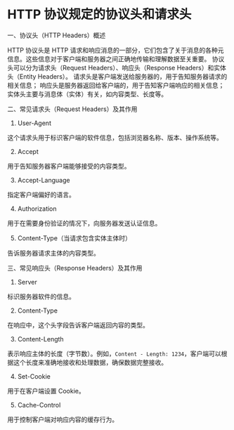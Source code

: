 # HTTP 协议规定的协议头和请求头

一、协议头（HTTP Headers）概述

HTTP 协议头是 HTTP 请求和响应消息的一部分，它们包含了关于消息的各种元信息。这些信息对于客户端和服务器之间正确地传输和理解数据至关重要。
协议头可以分为请求头（Request Headers）、响应头（Response Headers）和实体头（Entity Headers）。
请求头是客户端发送给服务器的，用于告知服务器请求的相关信息；
响应头是服务器返回给客户端的，用于告知客户端响应的相关信息；
实体头主要与消息体（实体）有关，如内容类型、长度等。

二、常见请求头（Request Headers）及其作用

1. User-Agent

这个请求头用于标识客户端的软件信息，包括浏览器名称、版本、操作系统等。

2. Accept

用于告知服务器客户端能够接受的内容类型。

3. Accept-Language

指定客户端偏好的语言。

4. Authorization

用于在需要身份验证的情况下，向服务器发送认证信息。

5. Content-Type（当请求包含实体主体时）

告诉服务器请求主体的内容类型。

三、常见响应头（Response Headers）及其作用

1. Server

标识服务器软件的信息。

2. Content-Type

在响应中，这个头字段告诉客户端返回内容的类型。

3. Content-Length

表示响应主体的长度（字节数）。例如，`Content - Length: 1234`，客户端可以根据这个长度来准确地接收和处理数据，确保数据完整接收。

4. Set-Cookie

用于在客户端设置 Cookie。

5. Cache-Control

用于控制客户端对响应内容的缓存行为。

